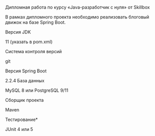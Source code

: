 Дипломная работа по курсу «Java-разработчик c нуля» от Skillbox

В рамках дипломного проекта необходимо реализовать блоговый движок на базе Spring Boot.

Версия JDK

11 (указать в pom.xml)

Система контроля версий

git

Версия Spring Boot

2.2.4
База данных

MySQL 8 или PostgreSQL 9/11

Сборщик проекта

Maven

Тестирование* 

JUnit 4 или 5